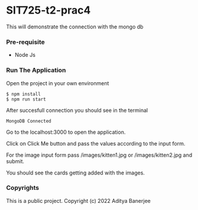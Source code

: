 # SIT725-t2-prac4
This will demonstrate the connection with the mongo db

### Pre-requisite
* Node Js

### Run The Application
Open the project in your own environment

```
$ npm install
$ npm run start

```
After succesfull connection you should see in the terminal

```
MongoDB Connected

```
Go to the localhost:3000 to open the application.

Click on Click Me button and pass the values according to the input form. 

For the image input form pass /images/kitten1.jpg or /images/kitten2.jpg and submit. 

You should see the cards getting added with the images.

### Copyrights

This is a public project. 
Copyright (c) 2022 Aditya Banerjee

